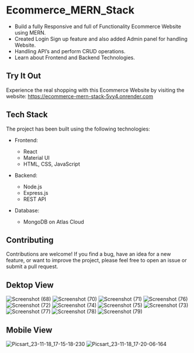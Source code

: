 # Ecommerce_MERN_Stack
 - Build a fully Responsive and full of Functionality Ecommerce Website using MERN.
 - Created Login Sign up feature and also added Admin panel for handling Website.
 - Handling API’s and perform CRUD operations.
 - Learn about Frontend and Backend Technologies.

## Try It Out
 Experience the real shopping with this Ecommerce Website by visiting the website:  https://ecommerce-mern-stack-5vy4.onrender.com
## Tech Stack
The project has been built using the following technologies:

- Frontend:

  - React
  - Material UI
  - HTML, CSS, JavaScript

- Backend:

  - Node.js
  - Express.js
  - REST API

- Database:

  - MongoDB on Atlas Cloud



## Contributing

Contributions are welcome! If you find a bug, have an idea for a new feature, or want to improve the project, please feel free to open an issue or submit a pull request.


## Dektop View

![Screenshot (68)](https://github.com/Altaf-Bagwan/Ecommerce_MERN_Stack/assets/128160849/4ad8bc67-e5dd-4817-b0a3-293474e3a069)
![Screenshot (70)](https://github.com/Altaf-Bagwan/Ecommerce_MERN_Stack/assets/128160849/d40aad39-d4b6-4446-a50f-8a103cd7ac74)
![Screenshot (71)](https://github.com/Altaf-Bagwan/Ecommerce_MERN_Stack/assets/128160849/850adcbe-12f4-4de6-b7ae-a1529e11ae43)
![Screenshot (76)](https://github.com/Altaf-Bagwan/Ecommerce_MERN_Stack/assets/128160849/269f67b0-5664-4830-b1c3-d98a41eb4a9b)
![Screenshot (72)](https://github.com/Altaf-Bagwan/Ecommerce_MERN_Stack/assets/128160849/d2a1300f-4137-4996-a749-fe9707804b90)
![Screenshot (74)](https://github.com/Altaf-Bagwan/Ecommerce_MERN_Stack/assets/128160849/722ac94e-51d1-4020-8bfd-c2c26a0ef386)
![Screenshot (75)](https://github.com/Altaf-Bagwan/Ecommerce_MERN_Stack/assets/128160849/51452414-fd9c-4806-8a32-8054c116a348)
![Screenshot (73)](https://github.com/Altaf-Bagwan/Ecommerce_MERN_Stack/assets/128160849/20561a19-b9aa-42d7-a8e9-82ceda466113)
![Screenshot (77)](https://github.com/Altaf-Bagwan/Ecommerce_MERN_Stack/assets/128160849/3125c4d2-f6d2-49c9-af4f-45d282494f03)
![Screenshot (78)](https://github.com/Altaf-Bagwan/Ecommerce_MERN_Stack/assets/128160849/006f5c42-a43d-4f4a-8e04-dd9aa310115d)
![Screenshot (79)](https://github.com/Altaf-Bagwan/Ecommerce_MERN_Stack/assets/128160849/7a5e431e-12e9-412f-8632-bf764895ea74)

## Mobile View

![Picsart_23-11-18_17-15-18-230](https://github.com/Altaf-Bagwan/Ecommerce_MERN_Stack/assets/128160849/905f8745-61a3-49bb-98c0-10eaa39d2fca)
![Picsart_23-11-18_17-20-06-164](https://github.com/Altaf-Bagwan/Ecommerce_MERN_Stack/assets/128160849/cd014a33-bda5-4e85-902c-c32ca1325998)

